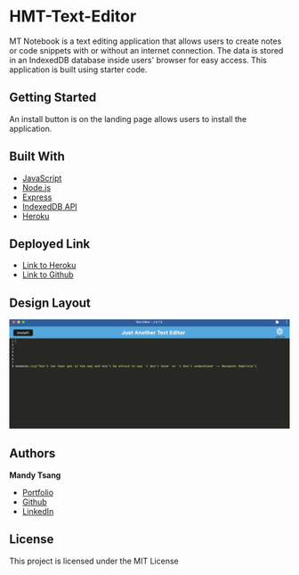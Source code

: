 # HMT-Text-Editor

MT Notebook is a text editing application that allows users to create notes or code snippets with or without an internet connection. The data is stored in an IndexedDB database inside users' browser for easy access. This application is built using starter code. 


## Getting Started

An install button is on the landing page allows users to install the application.

## Built With

* [JavaScript](https://developer.mozilla.org/en-US/docs/Web/JavaScript)
* [Node.js](https://nodejs.org/en/)
* [Express](https://expressjs.com)
* [IndexedDB API](https://developer.mozilla.org/en-US/docs/Web/API/IndexedDB_API)
* [Heroku](https://heroku.com)


## Deployed Link

* [Link to Heroku](https://hmt-text-editor.herokuapp.com/)
* [Link to Github](https://github.com/MANDYTSANG007/HMT-Text-Editor)

## Design Layout

![alt text](./image/Screenshot.png)

## Authors

**Mandy Tsang** 

- [Portfolio](https://mandytsang007.github.io/new-portfolio/)
- [Github](https://github.com/MANDYTSANG007)
- [LinkedIn](https://www.linkedin.com/in/man-tsang-64308b22a/)


## License

This project is licensed under the MIT License 

